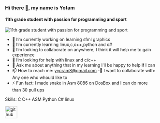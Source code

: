 ### Hi there 👋, my name is Yotam
#### 11th grade student with passion for programming and sport
![11th grade student with passion for programming and sport](https://www.linkpicture.com/q/2020-12-17_17-53.png)

- 🔭 I’m currently working on learning sfml graphics
- 🌱 I’m currently learning linux,c,c++,python and c#
- 👯 I’m looking to collaborate on anywhere, I think it will help me to gain experience 
- 🤔 I’m looking for help with linux and c/c++
- 💬 Ask me about anything that in my learning I'll be happy to help if I can
- 📫 How to reach me: yyoram8@gmail.com
-👯 I want to collaborate with: Any one who whould like to
- ⚡ Fun fact: I made snake in Asm 8086 on DosBox and I can do more than 30 pull ups


Skills: C C++ ASM Python C# linux



[<img src='https://cdn.jsdelivr.net/npm/simple-icons@3.0.1/icons/github.svg' alt='github' height='40'>](https://github.com/yotam5)  

